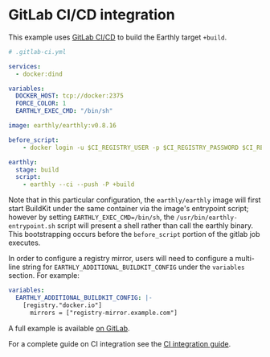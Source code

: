 
# GitLab CI/CD integration

This example uses [GitLab CI/CD](https://docs.gitlab.com/ee/ci/) to build the Earthly target `+build`.


```yml
# .gitlab-ci.yml

services:
  - docker:dind

variables:
  DOCKER_HOST: tcp://docker:2375
  FORCE_COLOR: 1
  EARTHLY_EXEC_CMD: "/bin/sh"

image: earthly/earthly:v0.8.16

before_script:
    - docker login -u $CI_REGISTRY_USER -p $CI_REGISTRY_PASSWORD $CI_REGISTRY

earthly:
  stage: build
  script:
    - earthly --ci --push -P +build
```

Note that in this particular configuration, the `earthly/earthly` image will first
start BuildKit under the same container via the image's entrypoint script; however
by setting `EARTHLY_EXEC_CMD=/bin/sh`, the `/usr/bin/earthly-entrypoint.sh` script
will present a shell rather than call the earthly binary. This bootstrapping occurs
before the `before_script` portion of the gitlab job executes.

In order to configure a registry mirror, users will need to configure a multi-line
string for `EARTHLY_ADDITIONAL_BUILDKIT_CONFIG` under the `variables` section. For example:

```yml
variables:
  EARTHLY_ADDITIONAL_BUILDKIT_CONFIG: |-
    [registry."docker.io"]
      mirrors = ["registry-mirror.example.com"]
```

A full example is available [on GitLab](https://gitlab.com/earthly-technologies/earthly-demo).

For a complete guide on CI integration see the [CI integration guide](../overview.md).
